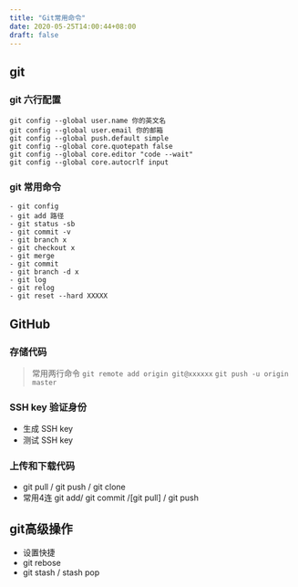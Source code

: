 ```yaml
---
title: "Git常用命令"
date: 2020-05-25T14:00:44+08:00
draft: false
---
```

## git
### git 六行配置
```
git config --global user.name 你的英文名
git config --global user.email 你的邮箱
git config --global push.default simple
git config --global core.quotepath false 
git config --global core.editor "code --wait"
git config --global core.autocrlf input
```
### git 常用命令
	- git config 
	- git add 路径
	- git status -sb
	- git commit -v
	- git branch x
	- git checkout x
	- git merge 
	- git commit 
	- git branch -d x
	- git log 
	- git relog 
	- git reset --hard XXXXX


## GitHub 

### 存储代码
> 常用两行命令
`git remote add origin git@xxxxxx`
`git push -u origin master`

### SSH key 验证身份
+ 生成 SSH key
+ 测试 SSH key 

### 上传和下载代码
+ git pull / git push / git clone
+ 常用4连 git add/ git commit /[git pull] / git push 

## git高级操作
+ 设置快捷
+ git rebose 
+ git stash / stash pop
